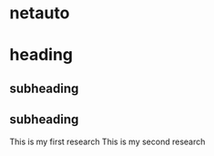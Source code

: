 # netauto

heading
=======

subheading
---

## subheading

This is my first research
This is my second research
